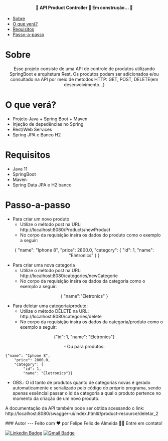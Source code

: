 <h4 align="center"> 
	🚧  API Product Controller 🚀 Em construção...  🚧
</h4>



<!--ts-->
   * [Sobre](#Sobre)
   * [O que verá?](#O-que-verá)
   * [Requisitos](#Requisitos)
   * [Passo-a-passo](#Passo-a-passo)
   

   
<!--te-->

Sobre 
=================
<p align="center">Esse projeto consiste de uma API de controle de produtos utilizando SpringBoot e arquitetura Rest. Os produtos podem ser adicionados e/ou consultado na API por meio de metodos HTTP: GET, POST, DELETE(em desenvolvimento...)</p>



O que verá? 
=================
* Projeto Java + Spring Boot + Maven
* Injeção de depedências no Spring
* Rest/Web Services
* Spring JPA e Banco H2

Requisitos 
=================
* Java 11
* SpringBoot
* Maven
* Spring Data JPA e H2 banco

Passo-a-passo 
=================
* Para criar um novo produto 
	- Utilize o método post na URL: http://localhost:8080/Products/newProduct
	- No corpo da requisição insira os dados do produto como o exemplo a seguir:
<p align="center">
	{
    "name": "Iphone 8",
        "price": 2800.0,
        "category": {
            "id": 1,
            "name": "Eletronics"
        }
	}
	</p>
	
* Para criar uma nova categoria 
	- Utilize o método post na URL: http://localhost:8080/categories/newCategorie
	- No corpo da requisição insira os dados da categoria como o exemplo a seguir:
<p align="center">
{
    "name":"Eletronics"
}
</p>

* Para deletar uma categoria/produto:
	- Utilize o método DELETE na URL: http://localhost:8080/categories/delete
	- No corpo da requisição insira os dados da categoria/produto como o exemplo a seguir:
<p align="center"> {"id": 1,
 "name": "Eletronics"} </p>

<p align="center">
- Ou para produtos: 
	
	{"name": "Iphone 8",
        "price": 2800.0,
        "category": {
            "id": 1,
            "name": "Eletronics"}}
	
</p>

* OBS.: O id tanto de produtos quanto de categorias novas é gerado automaticamente e serializado pelo código do próprio programa, sendo apenas essêncial passar o id da categoria a qual o produto pertence no momento da criação de um novo produto.
<p>
A documentação da API também pode ser obtida acessando o link: 
http://localhost:8080/swagger-ui/index.html#/product-resource/deletar_2
</p>
### Autor
---
  Feito com ❤️ por Felipe Felix de Almeida 👋🏽 Entre em contato!

[![Linkedin Badge](https://img.shields.io/badge/-Felipe-blue?style=flat-square&logo=Linkedin&logoColor=white&link=https://www.linkedin.com/in/tgmarinho/)](https://www.linkedin.com/in/felipe-felix-0729371a7/) 
[![Gmail Badge](https://img.shields.io/badge/-felipe1felixalmeida@gmail.com-c14438?style=flat-square&logo=Gmail&logoColor=white&link=mailto:tgmarinho@gmail.com)](mailto:felipe1felixalmeida@gmail.com)

